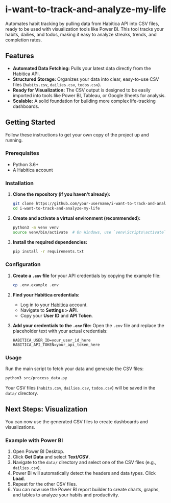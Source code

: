 # i-want-to-track-and-analyze-my-life

Automates habit tracking by pulling data from Habitica API into CSV files, ready to be used with visualization tools like Power BI. This tool tracks your habits, dailies, and todos, making it easy to analyze streaks, trends, and completion rates.

## Features

- **Automated Data Fetching:** Pulls your latest data directly from the Habitica API.
- **Structured Storage:** Organizes your data into clear, easy-to-use CSV files (`habits.csv`, `dailies.csv`, `todos.csv`).
- **Ready for Visualization:** The CSV output is designed to be easily imported into tools like Power BI, Tableau, or Google Sheets for analysis.
- **Scalable:** A solid foundation for building more complex life-tracking dashboards.

## Getting Started

Follow these instructions to get your own copy of the project up and running.

### Prerequisites

- Python 3.6+
- A Habitica account

### Installation

1.  **Clone the repository (if you haven't already):**
    ```sh
    git clone https://github.com/your-username/i-want-to-track-and-analyze-my-life.git
    cd i-want-to-track-and-analyze-my-life
    ```

2.  **Create and activate a virtual environment (recommended):**
    ```sh
    python3 -m venv venv
    source venv/bin/activate  # On Windows, use `venv\Scripts\activate`
    ```

3.  **Install the required dependencies:**
    ```sh
    pip install -r requirements.txt
    ```

### Configuration

1.  **Create a `.env` file** for your API credentials by copying the example file:
    ```sh
    cp .env.example .env
    ```

2.  **Find your Habitica credentials:**
    - Log in to your [Habitica](https://habitica.com) account.
    - Navigate to **Settings > API**.
    - Copy your **User ID** and **API Token**.

3.  **Add your credentials to the `.env` file:**
    Open the `.env` file and replace the placeholder text with your actual credentials:
    ```
    HABITICA_USER_ID=your_user_id_here
    HABITICA_API_TOKEN=your_api_token_here
    ```

### Usage

Run the main script to fetch your data and generate the CSV files:

```sh
python3 src/process_data.py
```

Your CSV files (`habits.csv`, `dailies.csv`, `todos.csv`) will be saved in the `data/` directory.

## Next Steps: Visualization

You can now use the generated CSV files to create dashboards and visualizations.

### Example with Power BI

1.  Open Power BI Desktop.
2.  Click **Get Data** and select **Text/CSV**.
3.  Navigate to the `data/` directory and select one of the CSV files (e.g., `dailies.csv`).
4.  Power BI will automatically detect the headers and data types. Click **Load**.
5.  Repeat for the other CSV files.
6.  You can now use the Power BI report builder to create charts, graphs, and tables to analyze your habits and productivity.
